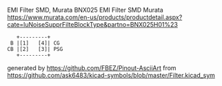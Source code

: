 EMI Filter SMD, Murata BNX025
EMI Filter SMD Murata
https://www.murata.com/en-us/products/productdetail.aspx?cate=luNoiseSupprFilteBlockType&partno=BNX025H01%23


	   +---------+
	 B |[1]   [4]| CG
	CB |[2]   [3]| PSG
	   +---------+


generated by https://github.com/FBEZ/Pinout-AsciiArt from https://github.com/ask6483/kicad-symbols/blob/master/Filter.kicad_sym
